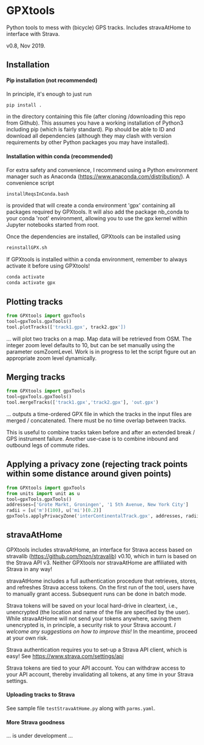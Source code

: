 # GPXtools
Python tools to mess with (bicycle) GPS tracks. Includes stravaAtHome to interface with Strava.

v0.8, Nov 2019.

## Installation

#### Pip installation (not recommended)
In principle, it's enough to just run
```bash
pip install .
```
in the directory containing this file (after cloning /downloading this repo from Github).  This assumes you have a working installation of Python3 including pip (which is fairly standard).  Pip should be able to ID and download all dependencies (although they may clash with version requirements by other Python packages you may have installed).

#### Installation within conda (recommended)
For extra safety and convenience, I recommend using a Python environment manager such as Anaconda (https://www.anaconda.com/distribution/).  A convenience script
```bash
installReqsInConda.bash
```
is provided that will create a conda environment 'gpx' containing all packages required by GPXtools.  It will also add the package nb_conda to your conda 'root' environment, allowing you to use the gpx kernel within Jupyter notebooks started from root.

Once the dependencies are installed, GPXtools can be installed using 
```bash
reinstallGPX.sh
```
If GPXtools is installed within a conda environment, remember to always activate it before using GPXtools!
```bash
conda activate
conda activate gpx
```

## Plotting tracks
```python
from GPXtools import gpxTools
tool=gpxTools.gpxTools()
tool.plotTracks(['track1.gpx', track2.gpx'])
```
... will plot two tracks on a map.  Map data will be retrieved from OSM.
The integer zoom level defaults to 10, but can be set manually using the parameter osmZoomLevel.
Work is in progress to let the script figure out an appropriate zoom level dynamically.

## Merging tracks
```python
from GPXtools import gpxTools
tool=gpxTools.gpxTools()
tool.mergeTracks(['track1.gpx','track2.gpx'], 'out.gpx')
```
... outputs a time-ordered GPX file in which the tracks in the input files are merged / concatenated.  There must be no time overlap between tracks.

This is useful to combine tracks taken before and after an extended break / GPS instrument failure.  Another use-case is to combine inbound and outbound legs of commute rides.

## Applying a privacy zone (rejecting track points within some distance around given points)
```python
from GPXtools import gpxTools
from units import unit as u
tool=gpxTools.gpxTools()
addresses=['Grote Markt, Groningen', '1 5th Avenue, New York City']
radii = [u('m')(100), u('mi')(0.2)]
gpxTools.applyPrivacyZone('interContinentalTrack.gpx', addresses, radii)
```

## stravaAtHome
GPXtools includes stravaAtHome, an interface for Strava access based on stravalib (https://github.com/hozn/stravalib) v0.10, which in turn is based on the Strava API v3.  Neither GPXtools nor stravaAtHome are affiliated with Strava in any way!

stravaAtHome includes a full authentication procedure that retrieves, stores, and refreshes Strava access tokens.  On the first run of the tool, users have to manually grant access.  Subsequent runs can be done in batch mode.  

Strava tokens will be saved on your local hard-drive in cleartext, i.e., unencrypted (the location and name of the file are specified by the user).  While stravaAtHome will not send your tokens anywhere, saving them unencrypted is, in principle, a security risk to your Strava account.  _I welcome any suggestions on how to improve this!_  In the meantime, proceed at your own risk.  

Strava authentication requires you to set-up a Strava API client, which is easy!  See https://www.strava.com/settings/api

Strava tokens are tied to your API account.  You can withdraw access to your API account, thereby invalidating all tokens, at any time in your Strava settings.  

#### Uploading tracks to Strava
See sample file `testStravaAtHome.py` along with `parms.yaml`.

#### More Strava goodness
... is under development ...
